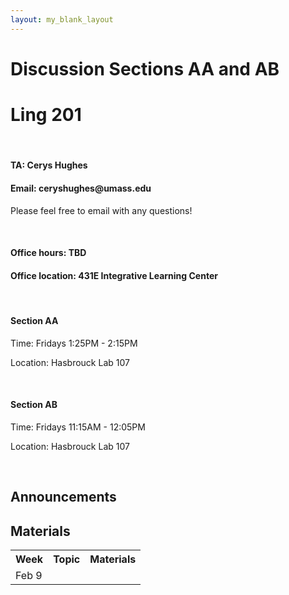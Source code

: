 ```yaml
---
layout: my_blank_layout
---
```

<h1> Discussion Sections AA and AB </h1>
<h1> Ling 201 </h1>
<br>

<h4> TA: Cerys Hughes </h4>
<h4> Email: ceryshughes@umass.edu </h4>
<p>Please feel free to email with any questions!</p>
<br>

<h4> Office hours: TBD </h4>
<h4> Office location: 431E Integrative Learning Center </h4>
<br>

<h4> Section AA </h4>
<p> Time: Fridays 1:25PM - 2:15PM</p>
<p> Location: Hasbrouck Lab 107</p>
<br>

<h4> Section AB </h4>
<p> Time: Fridays 11:15AM - 12:05PM</p>
<p> Location: Hasbrouck Lab 107</p>
<br>

<h2> Announcements </h2>

<h2> Materials </h2>

<table>
<tr>
	<th>Week</th>
	<th>Topic</th>
	<th>Materials</th>
</tr>
<tr>
	<td>Feb 9</td>
	<td></td>
	<td></td>
</tr>
</table>








